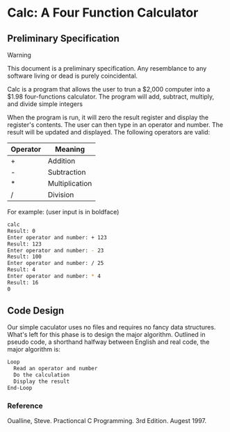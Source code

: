 # Calc: A Four Function Calculator
## Preliminary Specification 
>[!WARNING]
>This document is a preliminary specification. Any resemblance to any
software living or dead is purely coincidental. 

Calc is a program that allows the user to trun a $2,000 computer into a $1.98 
four-functions calculator. The program will add, subtract, multiply, and divide 
simple integers

When the program is run, it will zero the result register and display the
register's contents. The user can then type in an operator and number. The result
will be updated and displayed. The following operators are valid:

|Operator|Meaning       |
|:-------|--------------|
|+       |Addition      |
|-       |Subtraction   |
|*       |Multiplication|
|/       |Division      |

For example: (user input is in boldface)
```bash
calc
Result: 0
Enter operator and number: + 123
Result: 123
Enter operator and number: - 23
Result: 100
Enter operator and number: / 25
Result: 4
Enter operator and number: * 4
Result: 16
0
```

## Code Design 
Our simple caculator uses no files and requires no fancy data structures. What's
left for this phase is to design the major algorithm. Outlined in pseudo code, a shorthand halfway between English and real code, the major algorithm is:

```bash
Loop
  Read an operator and number
  Do the calculation
  Display the result
End-Loop
```

### Reference
Oualline, Steve. Practioncal C Programming. 3rd Edition. Augest 1997.